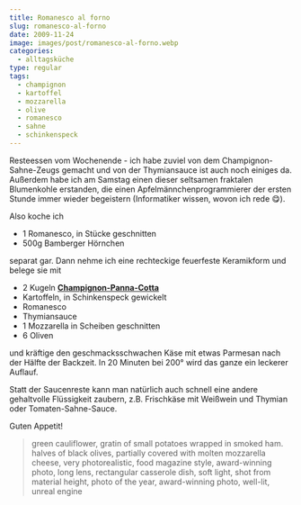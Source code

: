 ```yaml
---
title: Romanesco al forno
slug: romanesco-al-forno
date: 2009-11-24
image: images/post/romanesco-al-forno.webp
categories: 
  - alltagsküche
type: regular
tags: 
  - champignon
  - kartoffel
  - mozzarella
  - olive
  - romanesco
  - sahne
  - schinkenspeck
---
```


Resteessen vom Wochenende - ich habe zuviel von dem Champignon-Sahne-Zeugs gemacht und von der Thymiansauce ist auch noch einiges da. Außerdem habe ich am Samstag einen dieser seltsamen fraktalen Blumenkohle erstanden, die einen Apfelmännchenprogrammierer der ersten Stunde immer wieder begeistern (Informatiker wissen, wovon ich rede 😋).

Also koche ich 

* 1 Romanesco, in Stücke geschnitten 
* 500g Bamberger Hörnchen

separat gar. Dann nehme ich eine rechteckige feuerfeste Keramikform und belege sie mit

* 2 Kugeln **[Champignon-Panna-Cotta](../001-11-22-champignon-panna-cotta/)** 
* Kartoffeln, in Schinkenspeck gewickelt 
* Romanesco 
* Thymiansauce 
* 1 Mozzarella in Scheiben geschnitten 
* 6 Oliven

und kräftige den geschmacksschwachen Käse mit etwas Parmesan nach der Hälfte der Backzeit. In 20 Minuten bei 200° wird das ganze ein leckerer Auflauf.

Statt der Saucenreste kann man natürlich auch schnell eine andere gehaltvolle Flüssigkeit zaubern, z.B. Frischkäse mit Weißwein und Thymian oder Tomaten-Sahne-Sauce.

Guten Appetit!

> green cauliflower, gratin of small potatoes wrapped in smoked ham. halves of black olives, partially covered with molten mozzarella cheese, very photorealistic, food magazine style, award-winning photo, long lens, rectangular casserole dish, soft light, shot from material height, photo of the year, award-winning photo, well-lit, unreal engine